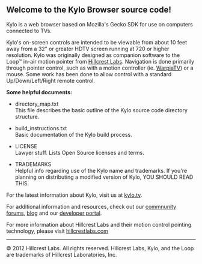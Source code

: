 Welcome to the Kylo Browser source code!
----------------------------------------

Kylo is a web browser based on Mozilla's Gecko SDK for use on computers 
connected to TVs. 

Kylo's on-screen controls are intended to be viewable from about 10 feet away from a 32" or greater HDTV screen running at 720 or higher resolution. Kylo was originally designed as companion software to the Loop&trade; in-air motion pointer from [Hillcrest Labs](http://hillcrestlabs.com). Navigation is done primarily through pointer control, such as with a motion controller (ie. [WarpiaTV](http://www.warpia.com/products/warpiatv-swp500)) or a mouse. Some work has been done to allow control with a standard Up/Down/Left/Right remote control.

__Some helpful documents:__  

- directory_map.txt  
This file describes the basic outline of the Kylo source code directory structure.

- build_instructions.txt  
Basic documentation of the Kylo build process.

- LICENSE  
Lawyer stuff. Lists Open Source licenses and terms.

- TRADEMARKS  
Helpful info regarding use of the Kylo name and trademarks. If you're planning on distributing a modified version of Kylo, YOU SHOULD READ THIS.

For the latest information about Kylo, visit us at [kylo.tv](http://kylo.tv).

For additional information and resources, check out our [commnunity forums](http://kylo.tv/community), [blog](http://team.kylo.tv) and our [developer portal](http://code.kylo.tv).

For more information about Hillcrest Labs and their motion control pointing technology, please visit [hillcrestlabs.com](http://hillcrestlabs.com)

* * *
&copy; 2012 Hillcrest Labs. All rights reserved. Hillcrest Labs, Kylo, and the Loop are trademarks of Hillcrest Laboratories, Inc.